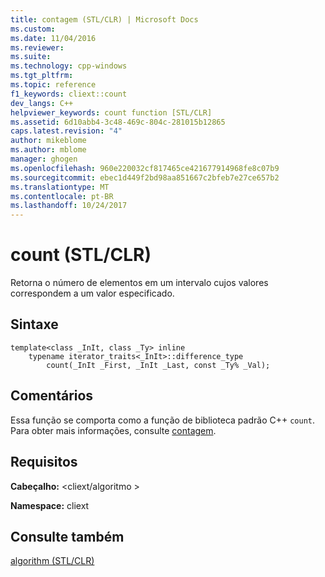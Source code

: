 ```yaml
---
title: contagem (STL/CLR) | Microsoft Docs
ms.custom: 
ms.date: 11/04/2016
ms.reviewer: 
ms.suite: 
ms.technology: cpp-windows
ms.tgt_pltfrm: 
ms.topic: reference
f1_keywords: cliext::count
dev_langs: C++
helpviewer_keywords: count function [STL/CLR]
ms.assetid: 6d10abb4-3c48-469c-804c-281015b12865
caps.latest.revision: "4"
author: mikeblome
ms.author: mblome
manager: ghogen
ms.openlocfilehash: 960e220032cf817465ce421677914968fe8c07b9
ms.sourcegitcommit: ebec1d449f2bd98aa851667c2bfeb7e27ce657b2
ms.translationtype: MT
ms.contentlocale: pt-BR
ms.lasthandoff: 10/24/2017
---
```

# <a name="count-stlclr"></a>count (STL/CLR)
Retorna o número de elementos em um intervalo cujos valores correspondem a um valor especificado.  
  
## <a name="syntax"></a>Sintaxe  
  
```  
template<class _InIt, class _Ty> inline  
    typename iterator_traits<_InIt>::difference_type  
        count(_InIt _First, _InIt _Last, const _Ty% _Val);  
```  
  
## <a name="remarks"></a>Comentários  
 Essa função se comporta como a função de biblioteca padrão C++ `count`. Para obter mais informações, consulte [contagem](../standard-library/algorithm-functions.md#count).  
  
## <a name="requirements"></a>Requisitos  
 **Cabeçalho:** \<cliext/algoritmo >  
  
 **Namespace:** cliext  
  
## <a name="see-also"></a>Consulte também  
 [algorithm (STL/CLR)](../dotnet/algorithm-stl-clr.md)